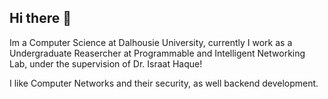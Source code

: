 ## Hi there 👋

Im a Computer Science at Dalhousie University, currently I work as a Undergraduate Reasercher at Programmable and Intelligent Networking Lab, under the supervision of Dr. Israat Haque!

I like Computer Networks and their security, as well backend development.  

<!--
**nir2602/nir2602** is a ✨ _special_ ✨ repository because its `README.md` (this file) appears on your GitHub profile.

Here are some ideas to get you started:

- 🔭 I’m currently working on ...
- 🌱 I’m currently learning ...
- 👯 I’m looking to collaborate on ...
- 🤔 I’m looking for help with ...
- 💬 Ask me about ...
- 📫 How to reach me: ...
- 😄 Pronouns: ...
- ⚡ Fun fact: ...
-->
